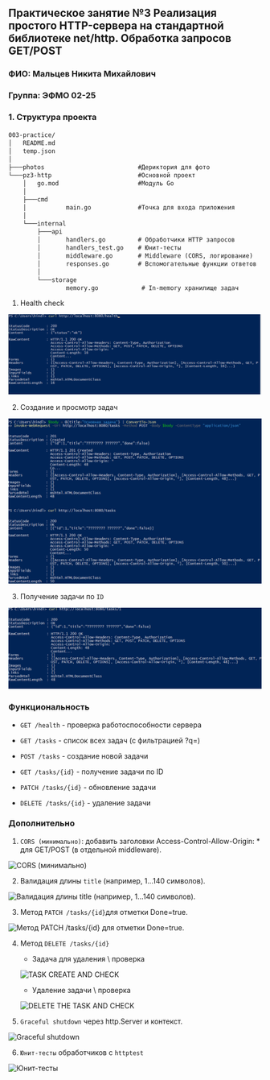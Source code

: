 ## Практическое занятие №3 Реализация простого HTTP-сервера на стандартной библиотеке net/http. Обработка запросов GET/POST

### ФИО: Мальцев Никита Михайлович
### Группа: ЭФМО 02-25

### 1. Структура проекта

```
003-practice/
│   README.md
│   temp.json
│
├───photos                          #Дериктория для фото
└───pz3-http                        #Основной проект
    │   go.mod                      #Модуль Go
    │
    ├───cmd
    │           main.go             #Точка для входа приложения
    │
    └───internal
        ├───api
        │       handlers.go         # Обработчики HTTP запросов
        │       handlers_test.go    # Юнит-тесты
        │       middleware.go       # Middleware (CORS, логирование)
        │       responses.go        # Вспомогательные функции ответов
        │
        └───storage
                memory.go            # In-memory хранилище задач
```

1. Health check

![Health check](./photos/Heath_check.png)

2. Создание и просмотр задач

![tasks](./photos/tasks.png)

3. Получение задачи по `ID`

![ID TASK](./photos/ID.png)

### Функциональность

- `GET /health` - проверка работоспособности сервера

- `GET /tasks` - список всех задач (с фильтрацией ?q=)

- `POST /tasks` - создание новой задачи

- `GET /tasks/{id}` - получение задачи по ID

- `PATCH /tasks/{id}` - обновление задачи

- `DELETE /tasks/{id}` - удаление задачи

### Дополнительно

1. `CORS (минимально)`: добавить заголовки Access-Control-Allow-Origin: * для GET/POST (в отдельной middleware).

![CORS (минимально)](./photos/п1.png)

2. Валидация длины `title` (например, 1…140 символов).

![Валидация длины title (например, 1…140 символов).](./photos/п2.png)

3. Метод `PATCH /tasks/{id}`для отметки Done=true.

![Метод PATCH /tasks/{id} для отметки Done=true.](./photos/п3.png)

4. Метод `DELETE /tasks/{id}`

    - Задача для удаления \ проверка

    ![TASK CREATE AND CHECK](./photos/п4_1.png)

    - Удаление задачи \ проверка

    ![DELETE THE TASK AND CHECK](./photos/п4_2.png)

5. `Graceful shutdown` через http.Server и контекст.

![Graceful shutdown](./photos/п5.png)

6. `Юнит-тесты` обработчиков с `httptest`

![Юнит-тесты](./photos/п6.png)